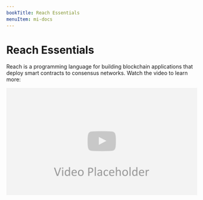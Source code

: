 ```yaml
---
bookTitle: Reach Essentials
menuItem: mi-docs
---
```


# Reach Essentials

Reach is a programming language for building blockchain applications that deploy smart contracts to consensus networks. Watch the video to learn more:

<p><img src="video-placeholder.png" class="img-fluid" width=600 loading="lazy"></p>

